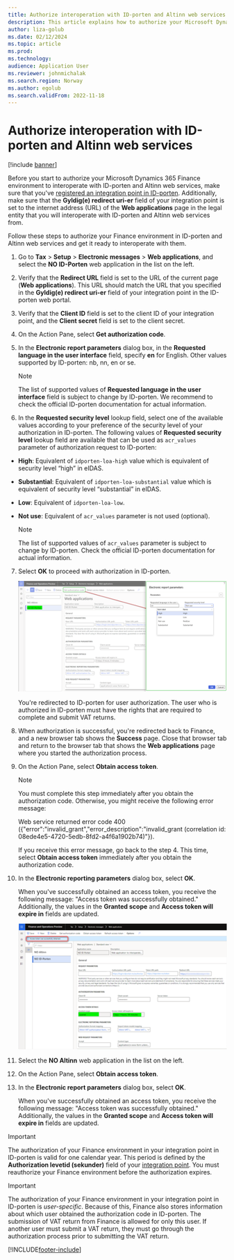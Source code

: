 ```yaml
---
title: Authorize interoperation with ID-porten and Altinn web services
description: This article explains how to authorize your Microsoft Dynamics 365 Finance environment to interoperate with ID-porten and Altinn web services.
author: liza-golub
ms.date: 02/12/2024
ms.topic: article
ms.prod: 
ms.technology: 
audience: Application User
ms.reviewer: johnmichalak
ms.search.region: Norway
ms.author: egolub
ms.search.validFrom: 2022-11-18
---
```


# Authorize interoperation with ID-porten and Altinn web services

[!include [banner](../../includes/banner.md)]

Before you start to authorize your Microsoft Dynamics 365 Finance environment to interoperate with ID-porten and Altinn web services, make sure that you've [registered an integration point in ID-porten](emea-nor-vat-return-integration-point.md). Additionally, make sure that the **Gyldig(e) redirect uri-er** field of your integration point is set to the internet address (URL) of the **Web applications** page in the legal entity that you will interoperate with ID-porten and Altinn web services from.

Follow these steps to authorize your Finance environment in ID-porten and Altinn web services and get it ready to interoperate with them.

1. Go to **Tax** \> **Setup** \> **Electronic messages** \> **Web applications**, and select the **NO ID-Porten** web application in the list on the left.
2. Verify that the **Redirect URL** field is set to the URL of the current page (**Web applications**). This URL should match the URL that you specified in the **Gyldig(e) redirect uri-er** field of your integration point in the ID-porten web portal.
3. Verify that the **Client ID** field is set to the client ID of your integration point, and the **Client secret** field is set to the client secret.
4. On the Action Pane, select **Get authorization code**.
5. In the **Electronic report parameters** dialog box, in the **Requested language in the user interface** field, specify **en** for English. Other values supported by ID-porten: nb, nn, en or se.

   > [!NOTE]
   > The list of supported values of **Requested language in the user interface** field is subject to change by ID-porten. We recommend to check the official ID-porten documentation for actual information.

6. In the **Requested security level** lookup field, select one of the available values according to your preference of the security level of your authorization in ID-porten. The following values of **Requested security level** lookup field are available that can be used as `acr_values` parameter of authorization request to ID-porten:
   
- **High**: Equivalent of `idporten-loa-high` value which is equivalent of security level “high” in eIDAS.
- **Substantial**: Equivalent of `idporten-loa-substantial` value which is equivalent of security level “substantial” in eIDAS.
- **Low**: Equivalent of `idporten-loa-low`.
- **Not use**: Equivalent of `acr_values` parameter is not used (optional).

  > [!NOTE]
  > The list of supported values of `acr_values` parameter is subject to change by ID-porten. Check the official ID-porten documentation for actual information.

7. Select **OK** to proceed with authorization in ID-porten.

   ![Specify parameters in In the Electronic report parameters dialog box.](../media/emea-nor-vat-return-no-authorization-params.png)
   
   You're redirected to ID-porten for user authorization. The user who is authorized in ID-porten must have the rights that are required to complete and submit VAT returns.

8. When authorization is successful, you're redirected back to Finance, and a new browser tab shows the **Success** page. Close that browser tab and return to the browser tab that shows the **Web applications** page where you started the authorization process.
9. On the Action Pane, select **Obtain access token**.

   > [!NOTE]
   > You must complete this step immediately after you obtain the authorization code. Otherwise, you might receive the following error message:
   >
   > Web service returned error code 400 ({"error":"invalid_grant","error_description":"invalid_grant (correlation id: 08ede4e5-4720-5edb-8fd2-a4f6a1902b74)"}).
   >
   > If you receive this error message, go back to the step 4. This time, select **Obtain access token** immediately after you obtain the authorization code.

10. In the **Electronic reporting parameters** dialog box, select **OK**.

    When you've successfully obtained an access token, you receive the following message: "Access token was successfully obtained." Additionally, the values in the **Granted scope** and **Access token will expire in** fields are updated.

    ![Granted scope and Access token will expire in fields updated for the NO ID-Porten web application on the Web applications page.](../media/emea-nor-vat-return-no-authorization-2023.png)

11. Select the **NO Altinn** web application in the list on the left.
12. On the Action Pane, select **Obtain access token**.
13. In the **Electronic report parameters** dialog box, select **OK**.

    When you've successfully obtained an access token, you receive the following message: "Access token was successfully obtained." Additionally, the values in the **Granted scope** and **Access token will expire in** fields are updated.

> [!IMPORTANT]
> The authorization of your Finance environment in your integration point in ID-porten is valid for one calendar year. This period is defined by the **Authorization levetid (sekunder)** field of your [integration point](emea-nor-vat-return-integration-point.md). You must reauthorize your Finance environment before the authorization expires.

> [!IMPORTANT]
> The authorization of your Finance environment in your integration point in ID-porten is *user-specific*. Because of this, Finance also stores information about which user obtained the authorization code in ID-porten. The submission of VAT return from Finance is allowed for only this user. If another user must submit a VAT return, they must go through the authorization process prior to submitting the VAT return.


[!INCLUDE[footer-include](../../../includes/footer-banner.md)]
